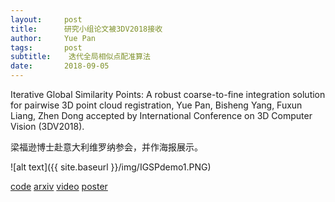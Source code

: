 ```yaml
---
layout:     post
title:      研究小组论文被3DV2018接收
author:     Yue Pan
tags: 		post
subtitle:  	 迭代全局相似点配准算法
date:       2018-09-05
---
```

<!-- Start Writing Below in Markdown -->

Iterative Global Similarity Points: A robust coarse-to-fine integration solution for pairwise 3D point cloud registration, Yue Pan, Bisheng Yang, Fuxun Liang, Zhen Dong accepted by International Conference on 3D Computer Vision (3DV2018).

梁福逊博士赴意大利维罗纳参会，并作海报展示。

![alt text]({{ site.baseurl }}/img/IGSPdemo1.PNG)

[code](https://github.com/YuePanEdward/IGSP)  [arxiv](https://arxiv.org/abs/1808.03899)  [video](https://www.youtube.com/watch?v=DZr-8AceSqA) [poster](https://github.com/YuePanEdward/YuePanEdward.github.io/assets/3DVposter.pdf)
